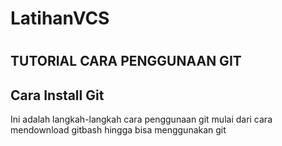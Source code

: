 # LatihanVCS
#
## TUTORIAL CARA PENGGUNAAN GIT
## Cara Install Git
 Ini adalah langkah-langkah cara penggunaan git mulai dari cara mendownload gitbash hingga bisa menggunakan git
 